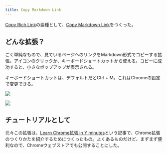 ```yaml
---
title: Copy Markdown Link
---
```

[Copy Rich Link](https://chrome.google.com/webstore/detail/copy-rich-link/hikiamlgpdcabppakpmemaofmkgknpea)の亜種として、[Copy Markdown Link](https://chrome.google.com/webstore/detail/copy-markdown-link/gkceaaphhbeanfciglgpffnncfpipjpa)をつくった。

どんな拡張？
------

ごく単純なもので、見ているページへのリンクをMarkdown形式でコピーする拡張。アイコンのクリックか、キーボードショートカットから使える。コピーに成功すると、小さなポップアップが表示される。

キーボードショートカットは、デフォルトだとCtrl + M。これはChromeの設定で変更できる。

![](https://lh5.googleusercontent.com/SbEB4Pz9fYQcuS7YbrgiXtnaNyVb3BGgNg5g6tzmc7fuz2OARZ30uG_3bKMwFgsxkOMwcQLFHimDyL3GvmZxlGI90ezQZyB8Zjwz-rjeXTmQCLFtJXof4mXuaXdGZ-HCH-RN1PnmLim6dKMAcyF9OIeoHFxH7xylsBSs8O8i3qJ9281I4L_LIVot)

![](https://lh4.googleusercontent.com/Su9xZBr5ujLRzo96t-BfV4qsNtEXNppTlaAN0uWVFS-yrJnVF9p3wXswh-gRPn3mD3xF-rkO0EYl6XxnazGoXZaY0Wb1H__nIy6jsNjO9O2sqYyYcDQqqhkkrL0VaHD12avZqEhx2yCk6YJD7Al7M5lnxGbn8j9vt5Uw6TJKDIhy22cAPYBIUoy-)

チュートリアルとして
----------

元々この拡張は、[Learn Chrome拡張 in Y minutes](https://r7kamura.com/articles/2022-05-18-learn-chrome-extention-in-y-minutes)という記事で、Chrome拡張のつくりかたを紹介するためにつくったもの。よくあるものだけど、まずまず便利なので、Chromeウェブストアでも公開することにした。
